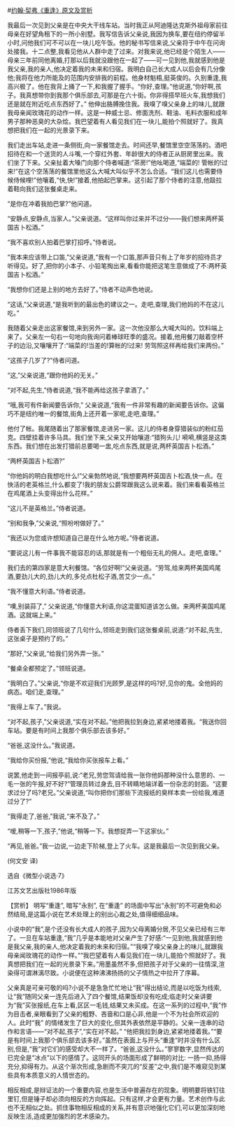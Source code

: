 #[约翰·契弗《重逢》原文及赏析](https://www.vrrw.net/wx/15422.html)

我最后一次见到父亲是在中央大干线车站。当时我正从阿迪隆达克斯外祖母家前往母亲在好望角租下的一所小别墅。我写信告诉父亲说,我因为换车,要在纽约停留半小时,问他我们可不可以在一块儿吃午饭。他的秘书写信来说,父亲将于中午在问询处接我。十二点整,我看见他从人群中走了过来。对我来说,他已经是个陌生人——母亲三年前同他离婚,打那以后我就没跟他在一起了——可一见到他,我就感到他是我父亲,我的亲人,他决定着我的未来和归宿。我明白自己长大成人以后会有几分像他;我将在他力所能及的范围内安排我的前程。他身材魁梧,挺英俊的。久别重逢,我高兴极了。他在我背上捅了一下,和我握了握手。“你好,查理。”他说道,“你好啊,孩子。我真想带你到我那个俱乐部去,可那是在六十街。你非得搭早班火车,我想我们还是就在附近吃点东西好了。” 他伸出胳膊挽住我。我嗅了嗅父亲身上的味儿,就跟我母亲闻玫瑰花的动作一样。这是一种威士忌、修面洗剂、鞋油、毛料衣服和成年男子那种恶臭的大杂烩。我巴望着有人看见我们在一块儿,能拍个照就好了。我真想把我们在一起的光景录下来。

我们走出车站,走进一条侧街,向一家餐馆走去。时间还早,餐馆里空空荡荡的。酒吧招待在和一个送货的人斗嘴,一个穿红外套、年龄很大的侍者正从厨房里出来。我们坐了下来。父亲扯着大嗓门向那个侍者喊道:“茶房!”他吆喝道,“端菜的! 管帐的!过来!”在这个空荡荡的餐馆里他这么大喊大叫似乎不怎么合适。“我们这儿也需要侍候侍候哩!”他嚷着,“快,快!”接着,他拍起巴掌来。这引起了那个侍者的注意,他趿拉着鞋向我们这张餐桌走来。

“是你在冲着我拍巴掌?”他问道。

“安静点,安静点,当家人。”父亲说道。“这样叫你过来并不过分——我们想来两杯英国吉卜松酒。”

“我不喜欢别人拍着巴掌打招呼。”侍者说。

“我本来应该带上口笛,”父亲说道,“我有一个口笛,那声音只有上了年岁的招待员才听得见。好了,把你的小本子、小铅笔掏出来,看看你能把这笔生意做成了不:两杯英国吉卜松酒。”

“我想你们还是上别的地方去好了。”侍者不动声色地说。

“这话,”父亲说道,“是我听到的最出色的建议之一。走吧,查理,我们他妈的不在这儿吃。”

我随着父亲走出这家餐馆,来到另外一家。这一次他没那么大喊大叫的。饮料端上来了。父亲左一句右一句地向我询问着棒球旺季的盛况。接着,他用餐刀敲着空杯子的边沿,又嚷嚷开了:“端菜的!当差的!算帐的!过来! 劳驾照这样再给我们来两份。”

“这孩子几岁了?”侍者问道。

“这,”父亲说道,“跟你他妈的无关。”

“对不起,先生,”侍者说道,“我不能再给这孩子拿酒了。”

“哦,我可有件新闻要告诉你,” 父亲说道,“我有一件非常有趣的新闻要告诉你。这偏巧不是纽约唯一的餐馆,街角上还开着一家呢,走吧,查理。”

他付了帐。我尾随着出了那家餐馆,走进另一家。这儿的侍者身穿猎装似的粉红茄克。四壁挂着许多马具。我们坐下来,父亲又开始嚷道:“猎狗头儿! 嗬嗬,横竖是这类东西。我们想在出发打猎前总要喝一盅,吃点东西,就是说,两杯英国吉卜松酒。”

“两杯英国吉卜松酒?”

“你他妈的明白我想吃什么!”父亲勃然地说,“我想要两杯英国吉卜松酒,快一点。在快活的老英格兰,什么都变了!我的朋友公爵常跟我这么说来着。我们来看看英格兰在鸡尾酒上头变得出什么花样。”

“这儿不是英格兰。”侍者说道。

“别和我争,”父亲说,“照吩咐做好了。”

“我还以为您或许想知道自己是在什么地方呢。”侍者说道。

“要说这儿有一件事我不能容忍的话,那就是有一个粗俗无礼的佣人。走吧,查理。”

我们去的第四家是意大利餐馆。“各位好啊!”父亲说道。“劳驾,给来两杯美国鸡尾酒,要劲儿大的,劲儿大的,多兑点杜松子酒,苦艾少一点。”

“我不懂意大利语。”侍者说道。

“噢,别装蒜了,” 父亲说道,“你懂意大利语,你这混蛋知道该怎么做。来两杯美国鸡尾酒。这就端上来。”

侍者丢下我们,同领班说了几句什么,领班走到我们这张餐桌前,说道:“对不起,先生,这张桌子是预约了的。”

“那好,”父亲说,“给我们另外弄一张。”

“餐桌全都预定了。”领班说道。

“我明白了。”父亲说,“你是不欢迎我们光顾罗,是这样的吗?好,见你的鬼。全他妈的病态。咱们走,查理。”

“我得上车了。”我说。

“对不起,孩子,”父亲说道,“实在对不起。”他把我拉到身边,紧紧地搂着我。“我送你回车站。要是有时间上我那个俱乐部去该多好。”

“爸爸,这没什么。”我说道。

“我给你买份报,”他说,“我给你买张报车上看。”

说罢,他走到一间报亭前,说:“老兄,劳您驾请给我一张你他妈那种没什么意思的、一毛一张的午报,好不好?”管理员转过身去,目不转睛地端详着一份杂志的封面。“这要求过分了吗?老兄。”父亲说道,“叫你把你们那些下流报纸的臭样本卖一份给我,难道过分了?”

“我得走了,爸爸,”我说,“来不及了。”

“嗳,稍等一下,孩子,”他说,“稍等一下。我想捉弄一下这家伙。”

“再见,爸爸。”我一边说,一边走下阶梯,登上了火车。这是我最后一次见到我父亲。

(何文安 译)

选自《微型小说选·7》

江苏文艺出版社1986年版



【赏析】 明写“重逢”, 暗写“永别”, 在“重逢” 的场面中写出“永别”的不可避免和必然结局,是这篇小说在艺术处理上的别出心裁之处,值得细细品味。

小说中的“我”,是个还没有长大成人的孩子,因为父母离婚分居,不见父亲已经有三年了。一旦在车站重逢,“我”几乎是本能地对父亲产生了好感:“一见到他,我就感到他是我父亲,我的亲人,他决定着我的未来和归宿。”“我嗅了嗅父亲身上的味儿,就跟我母亲闻玫瑰花的动作一样。”“我巴望着有人看见我们在一块儿,能拍个照就好了。我真想把我们在一起的光景录下来。”用墨虽然不多,但把孩子对于父亲的一往情深,渲染得可谓淋漓尽致。小说便在这种沸沸扬扬的父子情热之中拉开了序幕。

父亲真是可亲可敬的吗?小说不是急急忙忙地让“我”得出结论,而是以吃饭为线索,让“我”随同父亲一连先后进入了四个餐馆,结果饭却没有吃成;临走时父亲讲要为“我”买张报纸,在车上看,区区一毛钱,结果又未买成。在这一系列的过程中,“我”作为目击者,亲眼看到了父亲的粗野、吝啬和口是心非,他是一个不为社会所欢迎的人。此时“我” 的情绪发生了巨大的变化,但其外表依然是平静的。父亲一连串的动作和言语——“对不起,孩子”,“实在对不起。” “他把我拉到身边,紧紧地搂着我。”“要是有时间上我那个俱乐部去该多好。”虽然在表面上与开头“重逢”时并没有什么区别,但是,“我”对它们的感受却大不一样了。“爸爸,这没什么。”寥寥数字,显然传达的已完全是“冰点”以下的感情了。这同开头的场面形成了鲜明的对比: 一扬一抑,扬得充分,抑得有力。从这个渐次形成,急剧而不突兀的“反差”之中,我们是不难窥见到某些具有本质意义的人情世态的。

相反相成,是辩证法的一个重要内容,也是生活中普遍存在的现象。明明要将铁钉往里钉,但是锤子却必须向相反的方向挥起。只有这样,才会更有力量。艺术创作与此也不无相似之处。抓住事物相反相成的关系,并有意识地强化它们,可以更加深刻地反映生活,造成更加强烈的艺术感染力。

